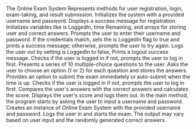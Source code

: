 The Online Exam System Represents methods for user registration, login, exam-taking, and result submission.
Initializes the system with a provided username and password.
Displays a success message for registration.
Initializes variables like is LoggedIn, time Remaining, and arrays for storing user and correct answers.
Prompts the user to enter their username and password.
If the credentials match, sets the is LoggedIn flag to true and prints a success message; otherwise, prompts the user to try again.
Logs the user out by setting is LoggedIn to false, Prints a logout success message.
Checks if the user is logged in if not, prompts the user to log in first.
Presents a series of 10 multiple-choice questions to the user.
Asks the user to choose an option (1 or 2) for each question and stores the answers.
Provides an option to submit the exam immediately or auto-submit when the time is up.
Checks if the user is logged in if not, prompts the user to log in first.
Compares the user's answers with the correct answers and calculates the score.
Displays the user's score and logs them out.
In the main method, the program starts by asking the user to input a username and password.
Creates an instance of Online Exam System with the provided username and password.
Logs the user in and starts the exam.
The output may vary based on user input and the randomly generated correct answers.

